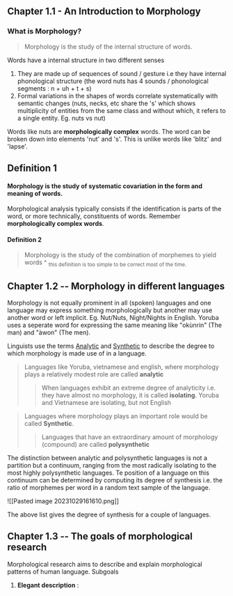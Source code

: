 ## Chapter 1.1 - An Introduction to Morphology
### What is Morphology?
> Morphology is the study of the internal structure of words.

Words have a internal structure in two different senses
1. They are made up of sequences of sound / gesture i.e they have internal phonological structure (the word nuts has 4 sounds / phonological segments : n + uh + t + s)
2. Formal variations in the shapes of words correlate systematically with semantic changes (nuts, necks, etc share the 's' which shows multiplicity of entities from the same class and without which, it refers to a single entity. Eg. nuts vs nut)

Words like nuts are **morphologically complex** words. The word can be broken down into elements 'nut' and 's'. This is unlike words like 'blitz' and 'lapse'.
## Definition 1
#### Morphology is the study of systematic covariation in the form and meaning of words.

Morphological analysis typically consists if the identification is parts of the word, or more technically, constituents of words. Remember **morphologically complex words**.

#### Definition 2
>Morphology is the study of the combination of morphemes to yield words
^ <sub>this definition is too simple to be correct most of the time.</sub>


## Chapter  1.2 -- Morphology in different languages

Morphology is not equally prominent in all (spoken) languages and one language may express something morphologically but another may use another word or left implicit. 
Eg. Nut/Nuts, Night/Nights in English. Yoruba uses a seperate word for expressing the same meaning like "okùnrin" (The man) and "àwon" (The men).

Linguists use the terms  <u>Analytic</u>  and <u>Synthetic</u> to describe the degree to which morphology is made use of in a language. 

>Languages like Yoruba, vietnamese and english, where morphology plays a relatively modest role are called **analytic**
>> When languages exhibit an extreme degree of analyticity i.e. they have almost no morphology, it is called **isolating**. Yoruba and Vietnamese are isolating, but not English

>Languages where morphology plays an important role would be called **Synthetic**.
>>Languages that have an extraordinary amount of morphology (compound) are called **polysynthetic**

The distinction between analytic and polysynthetic languages is not a partition but a continuum, ranging from the most radically isolating to the most highly polysynthetic languages. Te position of a language on this continuum can be determined by computing its degree of synthesis i.e. the ratio of morphemes per word in a random text sample of the language.

![[Pasted image 20231029161610.png]]

The above list gives the degree of synthesis for a couple of languages.

## Chapter 1.3 -- The goals of morphological research

Morphological research aims to describe and explain morphological patterns of human language. 
Subgoals
1. **Elegant description** : 
